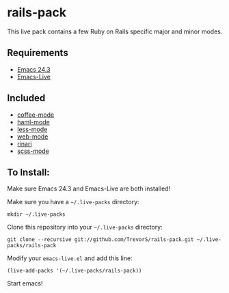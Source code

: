# rails-pack

This live pack contains a few Ruby on Rails specific major and minor modes.

## Requirements
* [Emacs 24.3](http://www.gnu.org/software/emacs)
* [Emacs-Live](https://github.com/overtone/emacs-live)

## Included
* [coffee-mode](https://github.com/defunkt/coffee-mode)
* [haml-mode](https://github.com/nex3/haml-mode)
* [less-mode](https://github.com/purcell/less-css-mode)
* [web-mode](https://github.com/fxbois/web-mode)
* [rinari](https://github.com/eschulte/rinari)
* [scss-mode](https://github.com/antonj/scss-mode)

## To Install:

Make sure Emacs 24.3 and Emacs-Live are both installed!

Make sure you have a `~/.live-packs` directory:

    mkdir ~/.live-packs

Clone this repository into your `~/.live-packs` directory:

    git clone --recursive git://github.com/TrevorS/rails-pack.git ~/.live-packs/rails-pack

Modify your `emacs-live.el` and add this line:

    (live-add-packs '(~/.live-packs/rails-pack))

Start emacs!
